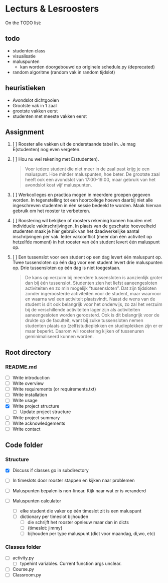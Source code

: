 # Lecturs & Lesroosters
On the TODO list:

## todo
- studenten class
- visualisatie
- maluspunten
    - kan worden doorgebouwd op originele schedule.py (deprecated)
- random algoritme (random vak in random tijdslot)

## heuristieken
- Avondslot dichtgooien
- Grootste vak in 1 zaal
- grootste vakken eerst
- studenten met meeste vakken eerst

## Assignment
1. [ ] Rooster alle vakken uit de onderstaande tabel in. Je mag E(studenten) nog even vergeten.
2. [ ] Hou nu wel rekening met E(studenten).
    > Voor iedere student die niet meer in de zaal past krijg je een maluspunt. Hoe minder maluspunten, hoe beter. De grootste zaal heeft ook een avondslot van 17:00-19:00, maar gebruik van het avondslot kost vijf maluspunten.
3. [ ] Werkcolleges en practica mogen in meerdere groepen gegeven worden. In tegenstelling tot een hoorcollege hoeven daarbij niet alle ingeschreven studenten in één sessie bedeeld te worden. Maak hiervan gebruik om het rooster te verbeteren.
4. [ ] Roostering wil bekijken of roosters rekening kunnen houden met individuele vakinschrijvingen. In plaats van de geschatte hoeveelheid studenten maak je hier gebruik van het daadwerkelijke aantal inschrijvingen per vak. Ieder vakconflict (meer dan één activiteit op hetzelfde moment) in het rooster van één student levert één maluspunt op.
5. [ ] Een tussenslot voor een student op een dag levert één maluspunt op. Twee tussensloten op één dag voor een student levert drie maluspunten op. Drie tussensloten op één dag is niet toegestaan.

    > De kans op verzuim bij meerdere tussensloten is aanzienlijk groter dan bij één tussenslot. Studenten zien het liefst aaneengesloten activiteiten en zo min mogelijk “tussensloten”. Dat zijn tijdsloten zonder ingeroosterde activiteiten voor de student, maar waarvoor en waarna wel een activiteit plaatsvindt. Naast de wens van de student is dit ook belangrijk voor het onderwijs, zo zal het verzuim bij de verschillende activiteiten lager zijn als activiteiten aaneengesloten worden geroosterd. Ook is dit belangrijk voor de drukte op de faculteit, want bij zulke tussensloten nemen studenten plaats op (zelf)studieplekken en studieplekken zijn er er maar beperkt. Daarom wil roostering kijken of tussenuren geminimaliseerd kunnen worden.

## Root directory

### README.md

- [ ] Write introduction
- [ ] Write overview
- [ ] Write requirements (or requirements.txt)
- [ ] Write installation
- [ ] Write usage
- [x] Write project structure
    - [ ] Update project structure
- [ ] Write project summary
- [ ] Write acknowledgements
- [ ] Write contact

## Code folder

### Structure
- [x] Discuss if classes go in subdirectory
- [ ] In timeslots door rooster stappen en kijken naar problemen
- [ ] Maluspunten bepalen is non-linear. Kijk naar wat er is veranderd

- [ ] Maluspunten calculator
    - [ ] elke student die vaker op één timeslot zit is een maluspunt
    - [ ] dictionary per timeslot bijhouden
        - [ ] die schrijft het rooster opnieuw maar dan in dicts
        - [ ] {timeslot: jimmy}
        - [ ] bijhouden per type maluspunt
            (dict voor maandag, di,wo, etc)

### Classes folder

- [ ] activity.py
    - [ ] typehint variables. Current function args unclear.
- [ ] Course.py
- [ ] Classroom.py